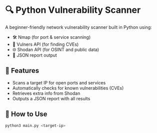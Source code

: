 # 🔍 Python Vulnerability Scanner

A beginner-friendly network vulnerability scanner built in Python using:

- 🛠️ Nmap (for port & service scanning)
- 🔐 Vulners API (for finding CVEs)
- 🌐 Shodan API (for OSINT and public data)
- 🧾 JSON report output

## 🧰 Features
- Scans a target IP for open ports and services
- Automatically checks for known vulnerabilities (CVEs)
- Retrieves extra info from Shodan
- Outputs a JSON report with all results

## 🚀 How to Use

```bash
python3 main.py <target-ip>
